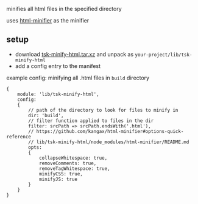 minifies all html files in the specified directory

uses [html-minifier](https://github.com/kangax/html-minifier) as the minifier

## setup

- download [tsk-minify-html.tar.xz](https://github.com/r1vn/tsk-minify-html/raw/master/tsk-minify-html.tar.xz) and unpack as `your-project/lib/tsk-minify-html`
- add a config entry to the manifest

example config: minifying all .html files in `build` directory

```
{
    module: 'lib/tsk-minify-html',
    config:
    {
        // path of the directory to look for files to minify in
        dir: 'build',
        // filter function applied to files in the dir
        filter: srcPath => srcPath.endsWith('.html'),
        // https://github.com/kangax/html-minifier#options-quick-reference
        // lib/tsk-minify-html/node_modules/html-minifier/README.md
        opts: 
        {
            collapseWhitespace: true,
            removeComments: true,
            removeTagWhitespace: true,
            minifyCSS: true,
            minifyJS: true
        }
    }
}
```